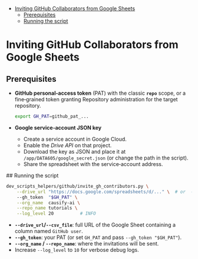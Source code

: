 <!-- toc -->

- [Inviting GitHub Collaborators from Google Sheets](#inviting-github-collaborators-from-google-sheets)
  * [Prerequisites](#prerequisites)
  * [Running the script](#running-the-script)

<!-- tocstop -->

# Inviting GitHub Collaborators from Google Sheets

## Prerequisites

- **GitHub personal‑access token** (PAT) with the classic **`repo`** scope, or a
  fine‑grained token granting Repository administration for the target
  repository.

  ```bash
  export GH_PAT=github_pat_...
  ```

- **Google service‑account JSON key**
  - Create a service account in Google Cloud.
  - Enable the _Drive API_ on that project.
  - Download the key as JSON and place it at `/app/DATA605/google_secret.json`
    (or change the path in the script).
  - Share the spreadsheet with the service‑account address.

## Running the script

```bash
dev_scripts_helpers/github/invite_gh_contributors.py \
    --drive_url "https://docs.google.com/spreadsheets/d/..." \  # or  --csv_file  </path/to/users.csv>
    --gh_token  "$GH_PAT" \
    --org_name  causify-ai \
    --repo_name tutorials \
    --log_level 20          # INFO
```

- **`--drive_url`/`--csv_file`**: full URL of the Google Sheet containing a
  column named `GitHub user`.
- **`--gh_token`**: your PAT (or set `GH_PAT` and pass `--gh_token "$GH_PAT"`).
- **`--org_name` / `--repo_name`**: where the invitations will be sent.
- Increase `--log_level` to `10` for verbose debug logs.
